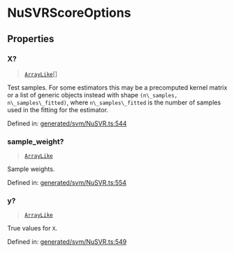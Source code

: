 # NuSVRScoreOptions

## Properties

### X?

> [`ArrayLike`](../types/ArrayLike.md)[]

Test samples. For some estimators this may be a precomputed kernel matrix or a list of generic objects instead with shape `(n\_samples, n\_samples\_fitted)`, where `n\_samples\_fitted` is the number of samples used in the fitting for the estimator.

Defined in:  [generated/svm/NuSVR.ts:544](https://github.com/transitive-bullshit/scikit-learn-ts/blob/b59c1ff/packages/sklearn/src/generated/svm/NuSVR.ts#L544)

### sample\_weight?

> [`ArrayLike`](../types/ArrayLike.md)

Sample weights.

Defined in:  [generated/svm/NuSVR.ts:554](https://github.com/transitive-bullshit/scikit-learn-ts/blob/b59c1ff/packages/sklearn/src/generated/svm/NuSVR.ts#L554)

### y?

> [`ArrayLike`](../types/ArrayLike.md)

True values for `X`.

Defined in:  [generated/svm/NuSVR.ts:549](https://github.com/transitive-bullshit/scikit-learn-ts/blob/b59c1ff/packages/sklearn/src/generated/svm/NuSVR.ts#L549)
